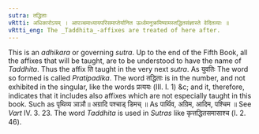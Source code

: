 ```yaml
---
sutra: तद्धिताः
vRtti: अधिकारोऽयम् । आपञ्चमाध्यायपरिसमाप्तेर्यानित ऊर्ध्वमनुक्रमिष्यामस्तद्धितसंज्ञास्ते वेदितव्याः ॥
vRtti_eng: The _Taddhita_-affixes are treated of here after.
---
```

This is an _adhikara_ or governing _sutra_. Up to the end of the Fifth Book, all the affixes that will be taught, are to be understood to have the name of _Taddhita_. Thus the affix ति taught in the very next _sutra_. As युवतिः The word so formed is called _Pratipadika_. The word तद्धिताः is in the  number, and not exhibited in the singular, like the words प्रत्ययः (III. I. 1) &c; and it, therefore, indicates that it includes also affixes which are not especially taught in this book. Such as पृथिव्य ञाञौ॥ अग्रादि पश्चाड् डिमच् ॥ As पार्थिव, अग्रिम, आदिम, पश्चिम ॥ See _Vart_ IV. 3. 23. The word _Taddhita_ is used in _Sutras_ like कृत्तद्धितसमासाश्च (I. 2. 46).
